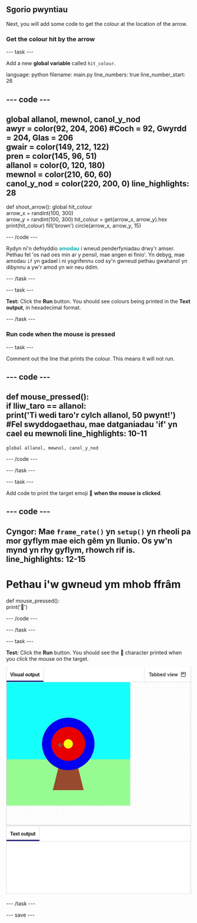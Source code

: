 ## Sgorio pwyntiau

Next, you will add some code to get the colour at the location of the arrow.

### Get the colour hit by the arrow

--- task ---

Add a new **global variable** called `hit_colour`.

language: python filename: main.py line_numbers: true line_number_start: 26


--- code ---
---
global allanol, mewnol, canol_y_nod    
awyr = color(92, 204, 206) #Coch = 92, Gwyrdd = 204, Glas = 206    
gwair = color(149, 212, 122)    
pren = color(145, 96, 51)    
allanol = color(0, 120, 180)    
mewnol = color(210, 60, 60)   
canol_y_nod = color(220, 200, 0)
line_highlights: 28
---
def shoot_arrow(): global hit_colour  
arrow_x = randint(100, 300)  
arrow_y = randint(100, 300) hit_colour = get(arrow_x, arrow_y).hex print(hit_colour) fill('brown') circle(arrow_x, arrow_y, 15)

--- /code ---

Rydyn ni'n defnyddio <span style="color: #0faeb0; font-weight: bold;">amodau</span> i wneud penderfyniadau drwy'r amser. Pethau fel 'os nad oes min ar y pensil, mae angen ei finio'. Yn debyg, mae amodau `if` yn gadael i ni ysgrifennu cod sy'n gwneud pethau gwahanol yn dibynnu a yw'r amod yn wir neu ddim.

--- /task ---

--- task ---

**Test:** Click the **Run** button. You should see colours being printed in the **Text output**, in hexadecimal format.

--- /task ---

### Run code when the mouse is pressed

--- task ---

Comment out the line that prints the colour. This means it will not run.

--- code ---
---
def mouse_pressed():     
if lliw_taro == allanol:      
print('Ti wedi taro'r cylch allanol, 50 pwynt!') #Fel swyddogaethau, mae datganiadau 'if' yn cael eu mewnoli
line_highlights: 10-11
---

    global allanol, mewnol, canol_y_nod

--- /code ---

--- /task ---

--- task ---

Add code to print the target emoji 🎯 **when the mouse is clicked**.

--- code ---
---
**Cyngor:** Mae `frame_rate()` yn `setup()` yn rheoli pa mor gyflym mae eich gêm yn llunio. Os yw'n mynd yn rhy gyflym, rhowch rif is.
line_highlights: 12-15
---
# Pethau i'w gwneud ym mhob ffrâm
def mouse_pressed():    
print('🎯')

--- /code ---

--- /task ---

--- task ---

**Test:** Click the **Run** button. You should see the 🎯 character printed when you click the mouse on the target.

![target emoji printed when mouse clicked](images/target_printed.gif)

--- /task ---

--- save ---